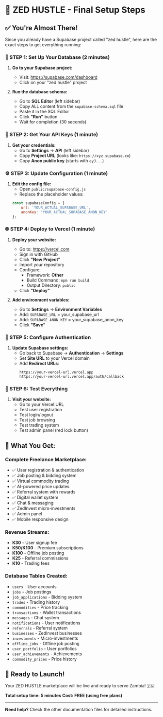 # 🎯 ZED HUSTLE - Final Setup Steps

## ✅ **You're Almost There!**

Since you already have a Supabase project called "zed hustle", here are the exact steps to get everything running:

### **🔧 STEP 1: Set Up Your Database (2 minutes)**

1. **Go to your Supabase project:**
   - Visit: https://supabase.com/dashboard
   - Click on your "zed hustle" project

2. **Run the database schema:**
   - Go to **SQL Editor** (left sidebar)
   - Copy ALL content from the `supabase-schema.sql` file
   - Paste it in the SQL Editor
   - Click **"Run"** button
   - Wait for completion (30 seconds)

### **🔑 STEP 2: Get Your API Keys (1 minute)**

1. **Get your credentials:**
   - Go to **Settings** → **API** (left sidebar)
   - Copy **Project URL** (looks like: `https://xyz.supabase.co`)
   - Copy **Anon public key** (starts with `eyJ...`)

### **⚙️ STEP 3: Update Configuration (1 minute)**

1. **Edit the config file:**
   - Open `public/supabase-config.js`
   - Replace the placeholder values:
   ```javascript
   const supabaseConfig = {
       url: 'YOUR_ACTUAL_SUPABASE_URL',
       anonKey: 'YOUR_ACTUAL_SUPABASE_ANON_KEY'
   };
   ```

### **🌐 STEP 4: Deploy to Vercel (1 minute)**

1. **Deploy your website:**
   - Go to: https://vercel.com
   - Sign in with GitHub
   - Click **"New Project"**
   - Import your repository
   - Configure:
     - Framework: **Other**
     - Build Command: `npm run build`
     - Output Directory: `public`
   - Click **"Deploy"**

2. **Add environment variables:**
   - Go to **Settings** → **Environment Variables**
   - Add: `SUPABASE_URL` = your_supabase_url
   - Add: `SUPABASE_ANON_KEY` = your_supabase_anon_key
   - Click **"Save"**

### **🔐 STEP 5: Configure Authentication**

1. **Update Supabase settings:**
   - Go back to Supabase → **Authentication** → **Settings**
   - Set **Site URL** to your Vercel domain
   - Add **Redirect URLs**:
     ```
     https://your-vercel-url.vercel.app
     https://your-vercel-url.vercel.app/auth/callback
     ```

### **🧪 STEP 6: Test Everything**

1. **Visit your website:**
   - Go to your Vercel URL
   - Test user registration
   - Test login/logout
   - Test job browsing
   - Test trading system
   - Test admin panel (red lock button)

## 🎉 **What You Get:**

### **Complete Freelance Marketplace:**
- ✅ User registration & authentication
- ✅ Job posting & bidding system
- ✅ Virtual commodity trading
- ✅ AI-powered price updates
- ✅ Referral system with rewards
- ✅ Digital wallet system
- ✅ Chat & messaging
- ✅ ZedInvest micro-investments
- ✅ Admin panel
- ✅ Mobile responsive design

### **Revenue Streams:**
- **K30** - User signup fee
- **K50/K100** - Premium subscriptions
- **K100** - Offline job posting
- **K25** - Referral commissions
- **K10** - Trading fees

### **Database Tables Created:**
- `users` - User accounts
- `jobs` - Job postings
- `job_applications` - Bidding system
- `trades` - Trading history
- `commodities` - Price tracking
- `transactions` - Wallet transactions
- `messages` - Chat system
- `notifications` - User notifications
- `referrals` - Referral system
- `businesses` - ZedInvest businesses
- `investments` - Micro-investments
- `offline_jobs` - Offline job posting
- `user_portfolio` - User portfolios
- `user_achievements` - Achievements
- `commodity_prices` - Price history

## 🚀 **Ready to Launch!**

Your ZED HUSTLE marketplace will be live and ready to serve Zambia! 🇿🇲

**Total setup time: 5 minutes**
**Cost: FREE (using free plans)**

---

**Need help?** Check the other documentation files for detailed instructions. 